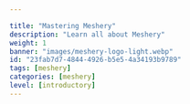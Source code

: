 ```yaml
---

title: "Mastering Meshery"
description: "Learn all about Meshery"
weight: 1
banner: "images/meshery-logo-light.webp"
id: "23fab7d7-4844-4926-b5e5-4a34193b9789"
tags: [meshery]
categories: [meshery]
level: [introductory]
---
```


<!--
  This file is only used to render the courses list within a learning path.
  Check the Learn-Layer5 folder under src/sections/, src/templates for more understanding of how the data is used
-->
